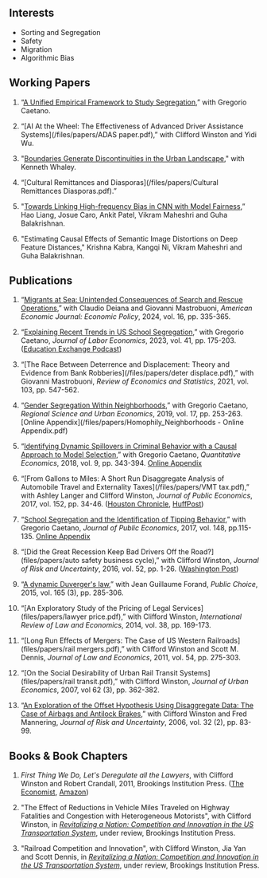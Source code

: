 ## Interests
- Sorting and Segregation
- Safety
- Migration
- Algorithmic Bias
   
## Working Papers

1. “[A Unified Empirical Framework to Study Segregation](/files/papers/Segregation.pdf),” with Gregorio Caetano.

2. “[AI At the Wheel: The Effectiveness of Advanced Driver Assistance Systems](/files/papers/ADAS paper.pdf),” with Clifford Winston and Yidi Wu.

3. "[Boundaries Generate Discontinuities in the Urban Landscape](/files/papers/Fragmentation.pdf)," with Kenneth Whaley.

4. “[Cultural Remittances and Diasporas](/files/papers/Cultural Remittances Diasporas.pdf).”

6. "[Towards Linking High-frequency Bias in CNN with Model Fairness](https://arxiv.org/abs/2302.03750),” Hao Liang, Josue Caro, Ankit Patel, Vikram Maheshri and Guha Balakrishnan.

7. "Estimating Causal Effects of Semantic Image Distortions on Deep Feature Distances," Krishna Kabra, Kangqi Ni, Vikram Maheshri and Guha Balakrishnan.


## Publications

1. “[Migrants at Sea: Unintended Consequences of Search and Rescue Operations](/files/papers/migrants_at_sea_AEJ.pdf),” with Claudio Deiana and Giovanni Mastrobuoni, *American Economic Journal: Economic Policy*, 2024, vol. 16, pp. 335-365.

1. “[Explaining Recent Trends in US School Segregation](/files/papers/segregationUS_JOLE.pdf),” with Gregorio Caetano, *Journal of Labor Economics*, 2023, vol. 41, pp. 175-203. 
([Education Exchange Podcast](https://www.educationnext.org/education-exchange-segregation-u-s-schools/))

1. “[The Race Between Deterrence and Displacement: Theory and Evidence from Bank Robberies](/files/papers/deter displace.pdf),” with Giovanni Mastrobuoni, *Review of Economics and Statistics*, 2021, vol. 103, pp. 547-562.

2. “[Gender Segregation Within Neighborhoods](/files/papers/CaetanoMaheshri_Foursquare.pdf),” with Gregorio Caetano, *Regional Science and Urban Economics*, 2019, vol. 17, pp. 253-263. [Online Appendix](/files/papers/Homophily_Neighborhoods - Online Appendix.pdf) 

3. “[Identifying Dynamic Spillovers in Criminal Behavior with a Causal Approach to Model Selection](/files/papers/CaetanoMaheshri_BrokenWindows.pdf),” with Gregorio Caetano, *Quantitative Economics*, 2018, vol. 9, pp. 343-394. [Online Appendix](/files/papers/Caetano_Maheshri_BrokenWindows_Appendix.pdf)

4. “[From Gallons to Miles: A Short Run Disaggregate Analysis of Automobile Travel and Externality Taxes](/files/papers/VMT tax.pdf),” with Ashley Langer and Clifford Winston, *Journal of Public Economics*, 2017, vol. 152, pp. 34-46. 
([Houston Chronicle](https://www.chron.com/news/transportation/article/New-study-supports-distance-based-driving-tax-11253346.php), [HuffPost](https://www.huffpost.com/entry/a-quaint-notion-users-of-infrastructure-should-pay_b_596b9832e4b022bb9372b29f))

5. “[School Segregation and the Identification of Tipping Behavior](/files/papers/CaetanoMaheshri_tipping.pdf),” with Gregorio Caetano, *Journal of Public Economics*, 2017, vol. 148, pp.115-135. [Online Appendix](/files/papers/Caetano_Maheshri_tipping_appendix.pdf)

6. “[Did the Great Recession Keep Bad Drivers Off the Road?](files/papers/auto safety business cycle),” with Clifford Winston, *Journal of Risk and Uncertainty*, 2016, vol. 52, pp. 1-26. 
([Washington Post](https://www.washingtonpost.com/news/the-switch/wp/2016/08/26/this-surprising-economic-trend-helps-make-the-case-for-driverless-cars/?noredirect=on&utm_term=.d39942e9d5e7))

7. “[A dynamic Duverger's law](files/papers/duverger.pdf),” with Jean Guillaume Forand, *Public Choice*, 2015, vol. 165 (3), pp. 285-306.

8. “[An Exploratory Study of the Pricing of Legal Services](files/papers/lawyer price.pdf),” with Clifford Winston, *International Review of Law and Economics*, 2014, vol. 38, pp. 169-173.

9. “[Long Run Effects of Mergers: The Case of US Western Railroads](files/papers/rail mergers.pdf),” with Clifford Winston and Scott M. Dennis, *Journal of Law and Economics*, 2011, vol. 54, pp. 275-303.

10. “[On the Social Desirability of Urban Rail Transit Systems](files/papers/rail transit.pdf),” with Clifford Winston, *Journal of Urban Economics*, 2007, vol 62 (3), pp. 362-382.

11. “[An Exploration of the Offset Hypothesis Using Disaggregate Data: The Case of Airbags and Antilock Brakes](files/papers/offset.pdf),” with Clifford Winston and Fred Mannering, *Journal of Risk and Uncertainty*, 2006, vol. 32 (2), pp. 83-99.

## Books & Book Chapters 

1. *First Thing We Do, Let's Deregulate all the Lawyers*, with Clifford Winston and Robert Crandall, 2011, Brookings Institution Press. 
([The Economist](https://www.economist.com/united-states/2011/09/03/not-enough-lawyers), [Amazon](https://www.amazon.com/First-Thing-Lets-Deregulate-Lawyers/dp/0815721900))

1. "The Effect of Reductions in Vehicle Miles Traveled on  Highway Fatalities and Congestion with Heterogeneous Motorists", with Clifford Winston, in [*Revitalizing a Nation: Competition and Innovation in the US Transportation System*](https://s3.wp.wsu.edu/uploads/sites/308/2022/07/RAN-Competition-and-Innovation.pdf
), under review, Brookings Institution Press.

1. "Railroad Competition and Innovation", with Clifford Winston, Jia Yan and Scott Dennis, in [*Revitalizing a Nation: Competition and Innovation in the US Transportation System*](https://s3.wp.wsu.edu/uploads/sites/308/2022/07/RAN-Competition-and-Innovation.pdf
), under review, Brookings Institution Press.


<!--
[![Analytics](https://ga-beacon.appspot.com/UA-78646709-2/starter-academic/readme?pixel)](https://github.com/igrigorik/ga-beacon)
-->
